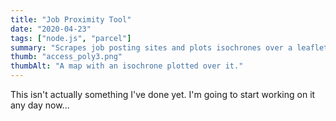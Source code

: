 ```yaml
---
title: "Job Proximity Tool"
date: "2020-04-23"
tags: ["node.js", "parcel"]
summary: "Scrapes job posting sites and plots isochrones over a leaflet map"
thumb: "access_poly3.png"
thumbAlt: "A map with an isochrone plotted over it."
---
```


This isn't actually something I've done yet. I'm going to start working on it any day now...